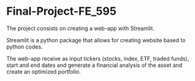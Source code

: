 # Final-Project-FE_595

The project consists on creating a web-app with Streamlit.

Streamlit is a python package that allows for creating website based to python codes.

The web-app receive as input tickers (stocks, index, ETF, traded funds), start and end dates and generate a financial analysis of the 
asset and create an optimized portfolio. 

